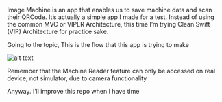 Image Machine is an app that enables us to save machine data and scan their QRCode. It’s actually a simple app I made for a test. Instead of using the common MVC or VIPER Architecture, this time I’m trying Clean Swift (VIP) Architecture for practice sake.

Going to the topic, This is the flow that this app is trying to make

![alt text](https://raw.githubusercontent.com/vyatri/mage-Machine/development/screenflow.png)

Remember that the Machine Reader feature can only be accessed on real device, not simulator, due to camera functionality

Anyway. I’ll improve this repo when I have time
